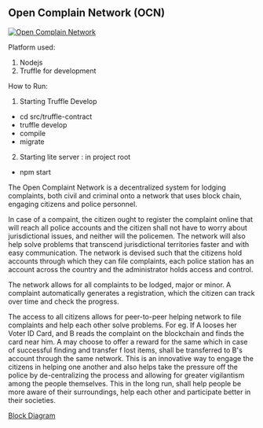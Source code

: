 ## Open Complain Network (OCN)


[![Open Complain Network](https://img.youtube.com/vi/Rw6KoLND9tc/0.jpg)](https://youtu.be/Rw6KoLND9tc)


Platform used:
1. Nodejs
2. Truffle for development

How to Run:
1. Starting Truffle Develop 
- cd src/truffle-contract
- truffle develop
- compile
- migrate

2. Starting lite server : in project root
- npm start

The Open Complaint Network is a decentralized system for lodging complaints, both civil and criminal onto a network that uses block chain, engaging citizens and police personnel. 

In case of a compaint, the citizen ought to register the complaint online that will reach all police accounts and the citizen shall not have to worry about jurisdictional issues, and neither will the policemen. The network will also help solve problems that transcend jurisdictional territories faster and with easy communication. The network is devised such that the citizens hold accounts through which they can file complaints, each police station has an account across the country and the administrator holds access and control. 

The network allows for all complaints to be lodged, major or minor. A complaint automatically generates a registration, which the citizen can track over time and check the progress. 

The access to all citizens allows for peer-to-peer helping network to file complaints and help each other solve problems. For eg. If A looses her Voter ID Card, and B reads the complaint on the blockchain and finds the card near him. A may choose to offer a reward for the same which in case of successful finding and transfer f lost items, shall be transferred to B's account through the same network. This is an innovative way to engage the citizens in helping one another and also helps take the pressure off the police by de-centralizing the process and allowing for greater vigilantism among the people themselves. This in the long run, shall help people be more aware of their surroundings, help each other and participate better in their societies. 

[Block Diagram](https://github.com/upperwal/OpenComplainNetwork/blob/master/OCN.pdf)

